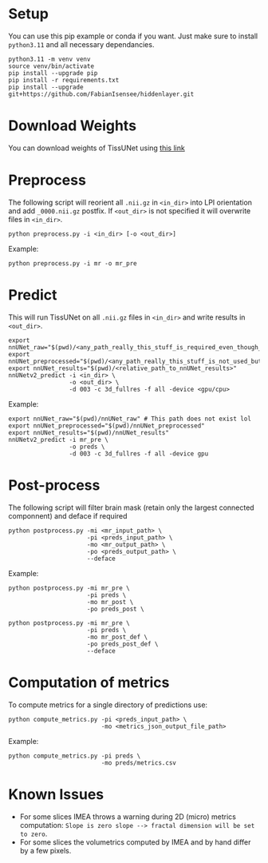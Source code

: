 # Setup
You can use this pip example or conda if you want. Just make sure to install `python3.11` and all necessary dependancies.
```
python3.11 -m venv venv
source venv/bin/activate
pip install --upgrade pip
pip install -r requirements.txt
pip install --upgrade git+https://github.com/FabianIsensee/hiddenlayer.git
```

# Download Weights
You can download weights of TissUNet using [this link](https://drive.google.com/drive/folders/18c06FU825eIsgyscO1CEbZf8jszzKJdT?usp=drive_link)

# Preprocess
The following script will reorient all `.nii.gz` in `<in_dir>` into LPI orientation and add `_0000.nii.gz` postfix. If `<out_dir>` is not specified it will overwrite files in `<in_dir>`.
```
python preprocess.py -i <in_dir> [-o <out_dir>]
```
Example:
```
python preprocess.py -i mr -o mr_pre
```

# Predict
This will run TissUNet on all `.nii.gz` files in `<in_dir>` and write results in `<out_dir>`.
```
export nnUNet_raw="$(pwd)/<any_path_really_this_stuff_is_required_even_though_not_used>"
export nnUNet_preprocessed="$(pwd)/<any_path_really_this_stuff_is_not_used_but_suppresses_the_warning>"
export nnUNet_results="$(pwd)/<relative_path_to_nnUNet_results>"
nnUNetv2_predict -i <in_dir> \
                 -o <out_dir> \
                 -d 003 -c 3d_fullres -f all -device <gpu/cpu>
```
Example:
```
export nnUNet_raw="$(pwd)/nnUNet_raw" # This path does not exist lol
export nnUNet_preprocessed="$(pwd)/nnUNet_preprocessed"
export nnUNet_results="$(pwd)/nnUNet_results"
nnUNetv2_predict -i mr_pre \
                 -o preds \
                 -d 003 -c 3d_fullres -f all -device gpu
```

# Post-process
The following script will filter brain mask (retain only the largest connected componnent) and deface if required
```
python postprocess.py -mi <mr_input_path> \
                      -pi <preds_input_path> \
                      -mo <mr_output_path> \
                      -po <preds_output_path> \
                      --deface
```
Example:
```
python postprocess.py -mi mr_pre \
                      -pi preds \
                      -mo mr_post \
                      -po preds_post \

python postprocess.py -mi mr_pre \
                      -pi preds \
                      -mo mr_post_def \
                      -po preds_post_def \
                      --deface
```

# Computation of metrics
To compute metrics for a single directory of predictions use:
```
python compute_metrics.py -pi <preds_input_path> \
                          -mo <metrics_json_output_file_path>
```
Example:
```
python compute_metrics.py -pi preds \
                          -mo preds/metrics.csv
```

# Known Issues
- For some slices IMEA throws a warning during 2D (micro) metrics computation: `Slope is zero slope --> fractal dimension will be set to zero`.
- For some slices the volumetrics computed by IMEA and by hand differ by a few pixels.